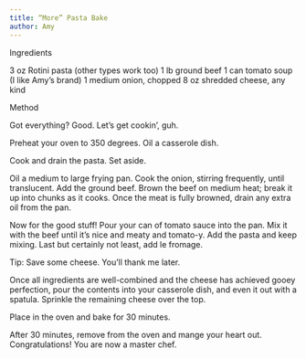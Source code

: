 ```yaml
---
title: “More” Pasta Bake
author: Amy
---
```


Ingredients

3 oz Rotini pasta (other types work too)
1 lb ground beef
1 can tomato soup (I like Amy’s brand)
1 medium onion, chopped
8 oz shredded cheese, any kind

Method

Got everything? Good. Let’s get cookin’, guh.

Preheat your oven to 350 degrees. Oil a casserole dish.

Cook and drain the pasta. Set aside.

Oil a medium to large frying pan. Cook the onion, stirring
frequently, until translucent. Add the ground beef. Brown the beef on medium heat; break it up into chunks as it cooks. Once the meat is fully browned, drain any extra oil from the pan.

Now for the good stuff! Pour your can of tomato sauce into the pan. Mix it with the beef until it’s nice and meaty and tomato-y. Add the pasta and keep mixing. Last but certainly not least, add le fromage.

Tip: Save some cheese. You’ll thank me later.

Once all ingredients are well-combined and the cheese has achieved gooey perfection, pour the contents into your casserole dish, and even it out with a spatula. Sprinkle the remaining cheese over the top.

Place in the oven and bake for 30 minutes.

After 30 minutes, remove from the oven and mange your heart out. Congratulations! You are now a master chef.
